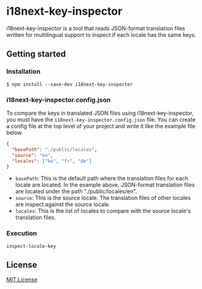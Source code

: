 # i18next-key-inspector

i18next-key-inspector is a tool that reads JSON-format translation files written for multilingual support to inspect if each locale has the same keys.

## Getting started

### Installation

```shell
$ npm install --save-dev i18next-key-inspector
```

### i18next-key-inspector.config.json

To compare the keys in translated JSON files using i18next-key-inspector, you must have the `i18next-key-inspector.config.json` file. You can create a config file at the top level of your project and write it like the example file below.

```json
{
  "basePath": "./public/locales",
  "source": "en",
  "locales": ["ko", "fr", "de"]
}
```

- `basePath`: This is the default path where the translation files for each locale are located. In the example above, JSON-format translation files are located under the path "./public/locales/en".
- `source`: This is the source locale. The translation files of other locales are inspect against the source locale.
- `locales`: This is the list of locales to compare with the source locale's translation files.

### Execution

```shell
inspect-locale-key
```

## License

[MIT License](https://github.com/kimmihi/i18next-key-inspector/blob/main/LICENSE)
